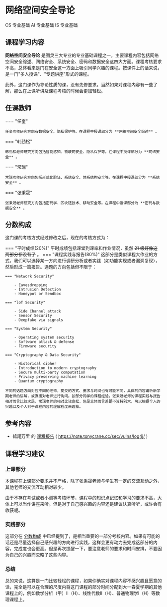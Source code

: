 # 网络空间安全导论
<div class="badges">
<span class="badge cs-badge">CS 专业基础</span>
<span class="badge ai-badge">AI 专业基础</span>
<span class="badge is-badge">IS 专业基础</span>
</div>

## 课程学习内容

**网络空间安全导论** 是图灵三大专业的专业基础课程之一，主要课程内容包括网络空间安全综述、网络安全、系统安全、密码和数据安全这四大方面。课程考核要求不高，总体看来是门在安全这一方面上吸引同学兴趣的课程。按课件上的话来说，是一门"多人授课"、"专题讲座"形式的课程。

此外，这门课作为导论性质的课，没有先修要求。当然如果对课程内容有一些了解，那么在上课听讲及课程考核的时候会更加轻松。

## 任课教师

=== "任奎"

    任奎老师研究方向有数据安全、隐私保护等。在课程中授课部分为 **网络空间安全综述** 。

=== "韩劲松"

    韩劲松老师研究方向包括智能感知、物联网安全、隐私保护等。在课程中授课部分为 **网络安全** 。

=== "常瑞"

    常瑞老师研究方向包括形式化脸证、系统安全、体系结构安全等。在课程中授课部分为 **系统安全** 。

=== "张秉晟"

    张秉晟老师研究方向包括密码学、区块链技术、移动安全等。在课程中授课部分为 **密码与数据安全** 。

## 分数构成

这门课的考核方式经过修改之后，现在的考核方式为：

=== "平时成绩(20%)"
    平时成绩包括课堂到课率和作业情况，虽然 ~~21 级好像这两部分都没有了~~ 。
=== "课程实践与报告(80%)"
    这部分是类似课程大作业的方式，我们可以选择某一方向进行调研分析或者实践（如功能实现或者漏洞复现），然后形成一篇报告。选题的方向包括但不限于：

    === "Network Security"

        - Eavesdropping
        - Intrusion Detection
        - Honeypot or Sendbox

    === "loT Security"

        - Side Channel attack
        - Sensor Security
        - Deepfake via signals

    === "System Security"

        - Operating system security
        - Software attack & defense
        - Firmware security

    === "Cryptography & Data Security"

        - Historical cipher
        - Introduction to modern cryptography
        - Secure multi-party computation
        - Privacy preserving machine learning
        - Quantum cryptography

    不同的选题方向对应不同的老师，提交的方式、要求与时间也有可能不同，具体的内容请听新学期老师的讲解，或直接对老师进行询问。按部分同学的课程经验，张秉晟老师的课程实践与报告相对而言比较求是，常瑞老师的相对比较宽松，但是总体而言差距不算特别大，可以根据个人的兴趣以及个人对于课程内容的理解程度来选择。

## 参考内容

- 鹤翔万里 的 [课程报告](https://note.tonycrane.cc/sec/vulns/log4j/) ( https://note.tonycrane.cc/sec/vulns/log4j/ )

## 课程学习建议

### 上课部分

本课程在上课部分要求并不严格，除了张秉晟老师与学生有一定的交流互动之外，其他老师的交流互动相对较少。

由于不存在考试或者小测等考核环节，课程中的知识点记忆和学习的要求不高，大体上可以当作讲座来听。但是对于自己感兴趣的内容还是建议认真听听，或许会有收获呢。

### 实践部分

这部分在 [分数构成](#_4) 中已经提到了，是相当重要的一部分考核内容。如果有可能的话还是尽量选择自己感兴趣的方向进行实践，这样会更有动力去完成这部分的内容，完成度也会更高。但是再次提醒一下，要注意老师的要求和时间安排，不要因为自己的兴趣而忽略了这些内容。

### 总结

总的来说，这算是一门比较轻松的课程，如果你确实对课程内容不感兴趣且愿意的话，完全是可以在合理的尺度内将这门课程的部分时间分配到大一春夏学期的其他课程上的，例如数学分析（甲）Ⅱ（H）、线性代数Ⅱ（H）、普通物理学Ⅰ（H）等数理课程上。